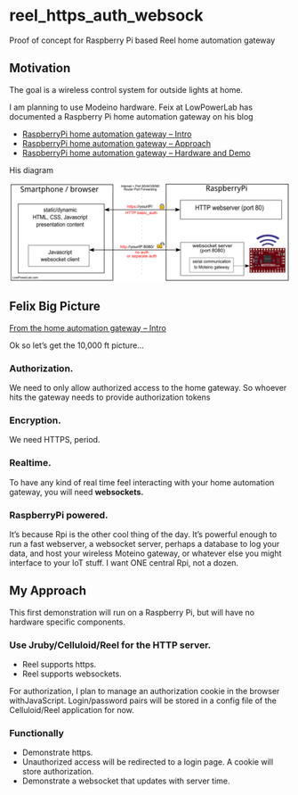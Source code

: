 reel_https_auth_websock
=======================

Proof of concept for Raspberry Pi based Reel home automation gateway

## Motivation

The goal is a wireless control system for outside lights at home.

I am planning to use Modeino hardware.
Feix at LowPowerLab has documented a
Raspberry Pi home automation gateway on his blog

* [RaspberryPi home automation gateway – Intro](http://lowpowerlab.com/blog/2013/10/02/raspberrypi-home-automation-gateway/)
* [RaspberryPi home automation gateway – Approach](http://lowpowerlab.com/blog/2013/10/03/raspberrypi-home-automation-gateway-approach/)
* [RaspberryPi home automation gateway – Hardware and Demo](http://lowpowerlab.com/blog/2013/10/11/raspberrypi-home-automation-gateway-hardware-and-demo/)

His diagram

![Low Power Lab Gateway diagram](/images/felix_gateway_diagram.png "Low Power Lab Gateway")

## Felix Big Picture

[From the home automation gateway – Intro](http://lowpowerlab.com/blog/2013/10/02/raspberrypi-home-automation-gateway/)

Ok so let’s get the 10,000 ft picture…

### Authorization.

We need to only allow authorized access to the home
gateway. So whoever hits the gateway needs to provide authorization tokens

### Encryption.

We need HTTPS, period.

### Realtime.

To have any kind of real time feel interacting with your home
automation gateway, you will need __websockets.__

### RaspberryPi powered.

It’s because Rpi is the other cool thing of the
day. It’s powerful enough to run a fast webserver, a websocket server,
perhaps a database to log your data, and host your wireless Moteino
gateway, or whatever else you might interface to your IoT stuff. I want
ONE central Rpi, not a dozen.

## My Approach

This first demonstration will run on a Raspberry Pi,
but will have no hardware specific components.

### Use Jruby/Celluloid/Reel for the HTTP server.

* Reel supports https.
* Reel supports websockets.

For authorization, I plan to manage an authorization cookie
in the browser withJavaScript.  Login/password pairs will be
stored in a config file of the Celluloid/Reel application for now.

### Functionally

* Demonstrate https.
* Unauthorized access will be redirected to a login page. A cookie will store authorization.
* Demonstrate a websocket that updates with server time.


